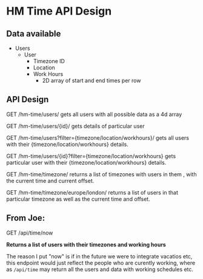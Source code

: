 HM Time API Design
==================

Data available
--------------

* Users
	* User
		* Timezone ID
		* Location
		* Work Hours
			* 2D array of start and end times per row


API Design
-------
GET /hm-time/users/ gets all users with all possible data as a 4d array

GET /hm-time/users/{id}/ gets details of particular user

GET /hm-time/users?filter={timezone/location/workhours}/ gets all users with their {timezone/location/workhours} details.

GET /hm-time/users/{id}?filter={timezone/location/workhours} gets particular user with their {timezone/location/workhours} details.

GET /hm-time/timezone/ returns a list of timezones with users in them , with the current time and current offset.

GET /hm-time/timezone/europe/london/ returns a list of users in that particular timezone as well as the current time and offset.


From Joe:
---------
GET /api/time/now

**Returns a list of users with their timezones and working hours**

The reason I put "now" is if in the future we were to integrate vacatios etc, this endpoint would just reflect the people who are curently working, where as `/api/time` may return all the users and data with working schedules etc.


